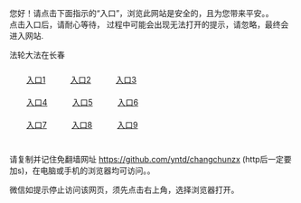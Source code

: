 您好！请点击下面指示的“入口”，浏览此网站是安全的，且为您带来平安。。 <br/>
点击入口后，请耐心等待， 过程中可能会出现无法打开的提示，请忽略，最终会进入网站. </br>

法轮大法在长春<br/>
<div style="padding:10px"><a style="margin:20px" target="_blank" href="https://d3s7y9l65tlset.cloudfront.net/2Qpsp?uarjsx" id="ccLink1" rel="nofollow">入口1</a> <a target="_blank" style="margin:20px" href="https://d24mes3xv5u8uf.cloudfront.net/2Qpsp?vicvwbqf" id="ccLink2" rel="nofollow">入口2</a> <a style="margin:20px" target="_blank" href="https://d3gw44skawlrv3.cloudfront.net/2Qpsp?lgweim" id="ccLink3" rel="nofollow">入口3</a></div>

<div style="padding:10px" ><a style="margin:20px" target="_blank" href="https://d3s7y9l65tlset.cloudfront.net/2Qpsp?uarjsx" id="ccLink4" rel="nofollow">入口4</a> <a style="margin:20px" href="https://d24mes3xv5u8uf.cloudfront.net/2Qpsp?vicvwbqf" target="_blank" id="ccLink5" rel="nofollow">入口5</a> <a style="margin:20px" href="https://d3gw44skawlrv3.cloudfront.net/2Qpsp?lgweim" target="_blank" id="ccLink6" rel="nofollow">入口6</a></div>

<div style="padding:10px"><a style="margin:20px" target="_blank" href="https://d3s7y9l65tlset.cloudfront.net/2Qpsp?uarjsx" id="ccLink7" rel="nofollow">入口7</a> <a style="margin:20px" href="https://d24mes3xv5u8uf.cloudfront.net/2Qpsp?vicvwbqf" target="_blank" id="ccLink8" rel="nofollow">入口8</a> <a style="margin:20px" target="_blank" href="https://d3gw44skawlrv3.cloudfront.net/2Qpsp?lgweim" id="ccLink9" rel="nofollow">入口9</a></div>

<br/>



请复制并记住免翻墙网址 https://github.com/yntd/changchunzx (http后一定要加s)，在电脑或手机的浏览器均可访问。。<br/>

微信如提示停止访问该网页，须先点击右上角，选择浏览器打开。
